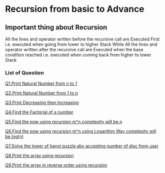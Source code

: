 # Recursion from basic to Advance 


## Important thing about Recursion
All the lines and operator written before the recursive call are Executed First i.e. executed when going from lower to higher Stack
While All the lines and operator written after the recursive call are Executed when the base condition reached i.e. executed when coming back from higher to lower Stack

### List of Question

[Q1.Print Natural Number from n to 1](./Questions/naturalNumber.java)

[Q2.Print Natural Number from 1 to n](./Questions/natIncreasing.java)

[Q3.Print Decreasing then Increasing](./Questions/incDec.java)

[Q4.Find the Factorial of a number](./Questions/fact.java)

[Q5.Find the pow using recursion m^n complexity will be n](./Questions/pow.java)

[Q6.Find the pow using recursion m^n using Logarithm Way complexity will be log(n)](./Questions/powLog.java)

[Q7.Solve the tower of hanoi puzzle aby accepting number of disc from user](./Questions/towerOfHanoi.java)

[Q8.Print the array using recursion](./Questions/printArray.java)

[Q9.Print the array in reverse order using recursion](./Questions/printArrayReverse.java)


